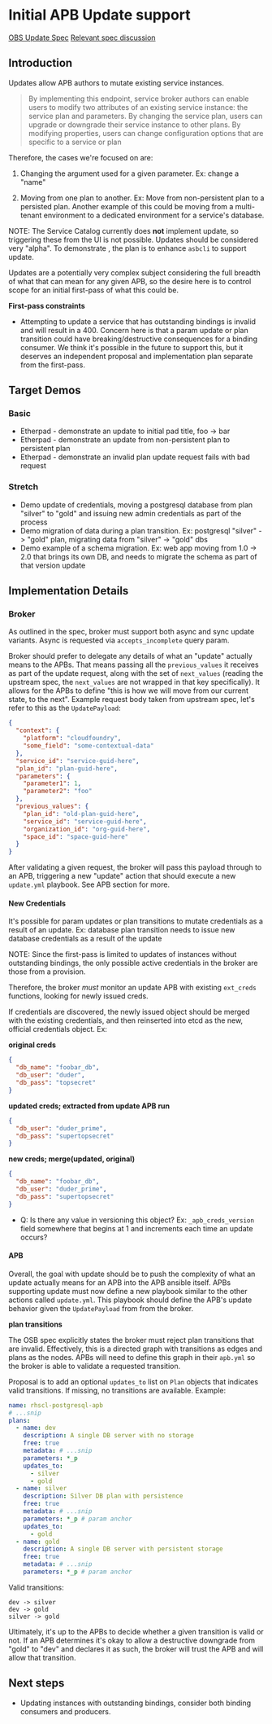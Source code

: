 # Initial APB Update support

[OBS Update Spec](https://github.com/openservicebrokerapi/servicebroker/blob/v2.12/spec.md#updating-a-service-instance)
[Relevant spec discussion](https://github.com/openservicebrokerapi/servicebroker/issues/139)

## Introduction

Updates allow APB authors to mutate existing service instances.

> By implementing this endpoint, service broker authors can enable users
to modify two attributes of an existing service instance: the service plan
and parameters. By changing the service plan, users can upgrade or downgrade
their service instance to other plans. By modifying properties, users can change
configuration options that are specific to a service or plan

Therefore, the cases we're focused on are:

1) Changing the argument used for a given parameter. Ex: change a "name"

2) Moving from one plan to another.  Ex: Move from non-persistent plan to
a persisted plan. Another example of this could be moving from a multi-tenant
environment to a dedicated environment for a service's database.

NOTE: The Service Catalog currently does **not** implement update, so triggering
these from the UI is not possible. Updates should be considered very "alpha".
To demonstrate , the plan is to enhance `asbcli` to support update.

Updates are a potentially very complex subject considering the full breadth
of what that can mean for any given APB, so the desire here is to control scope
for an initial first-pass of what this could be.

**First-pass constraints**

* Attempting to update a service that has outstanding bindings is invalid and
will result in a 400. Concern here is that a param update or plan transition
could have breaking/destructive consequences for a binding consumer. We think
it's possible in the future to support this, but it deserves an independent
proposal and implementation plan separate from the first-pass.

## Target Demos

### Basic 

* Etherpad - demonstrate an update to initial pad title, foo -> bar
* Etherpad - demonstrate an update from non-persistent plan to persistent plan
* Etherpad - demonstrate an invalid plan update request fails with bad request

### Stretch

* Demo update of credentials, moving a postgresql
database from plan "silver" to "gold" and issuing new admin credentials as part of
the process
* Demo migration of data during a plan transition.
Ex: postgresql "silver" -> "gold" plan, migrating data from "silver" -> "gold"
dbs
* Demo example of a schema migration. Ex: web app moving
from 1.0 -> 2.0 that brings its own DB, and needs to migrate the schema as
part of that version update


## Implementation Details

### Broker

As outlined in the spec, broker must support both async and sync update variants.
Async is requested via `accepts_incomplete` query param.

Broker should prefer to delegate any details of what an "update" actually means
to the APBs. That means passing all the `previous_values` it receives as part
of the update request, along with the set of `next_values` (reading the upstream
spec, the `next_values` are not wrapped in that key specifically). It allows
for the APBs to define "this is how we will move from our current state, to the
next". Example request body taken from upstream spec, let's refer to this as
the `UpdatePayload`:

```json
{
  "context": {
    "platform": "cloudfoundry",
    "some_field": "some-contextual-data"
  },
  "service_id": "service-guid-here",
  "plan_id": "plan-guid-here",
  "parameters": {
    "parameter1": 1,
    "parameter2": "foo"
  },
  "previous_values": {
    "plan_id": "old-plan-guid-here",
    "service_id": "service-guid-here",
    "organization_id": "org-guid-here",
    "space_id": "space-guid-here"
  }
}
```

After validating a given request, the broker will pass this payload through to
an APB, triggering a new "update" action that should execute a new `update.yml`
playbook. See APB section for more.

#### New Credentials

It's possible for param updates or plan transitions to mutate credentials
as a result of an update. Ex: database plan transition needs to issue new
database credentials as a result of the update

NOTE: Since the first-pass is limited to updates of instances without outstanding
bindings, the only possible active credentials in the broker are those from
a provision.

Therefore, the broker *must* monitor an update APB with existing `ext_creds`
functions, looking for newly issued creds.

If credentials are discovered, the newly issued object should be merged with
the existing credentials, and then reinserted into etcd as the new, official
credentials object. Ex:

**original creds**
```json
{
  "db_name": "foobar_db",
  "db_user": "duder",
  "db_pass": "topsecret"
}
```

**updated creds; extracted from update APB run**
```json
{
  "db_user": "duder_prime",
  "db_pass": "supertopsecret"
}
```

**new creds; merge(updated, original)**
```json
{
  "db_name": "foobar_db",
  "db_user": "duder_prime",
  "db_pass": "supertopsecret"
}
```

* Q: Is there any value in versioning this object? Ex: `_apb_creds_version` field
somewhere that begins at 1 and increments each time an update occurs?

#### APB

Overall, the goal with update should be to push the complexity of what an update
actually means for an APB into the APB ansible itself. APBs supporting update
must now define a new playbook similar to the other actions called `update.yml`. This
playbook should define the APB's update behavior given the `UpdatePayload` from
from the broker.

**plan transitions**

The OSB spec explicitly states the broker must reject plan transitions that are
invalid. Effectively, this is a directed graph with transitions as edges and
plans as the nodes. APBs will need to define this graph in their `apb.yml`
so the broker is able to validate a requested transition.

Proposal is to add an optional `updates_to` list on `Plan` objects that indicates
valid transitions. If missing, no transitions are available. Example:

```yaml
name: rhscl-postgresql-apb
# ...snip
plans:
  - name: dev
    description: A single DB server with no storage
    free: true
    metadata: # ...snip
    parameters: *_p
    updates_to:
      - silver
      - gold
  - name: silver
    description: Silver DB plan with persistence
    free: true
    metadata: # ...snip
    parameters: *_p # param anchor
    updates_to:
      - gold
  - name: gold
    description: A single DB server with persistent storage
    free: true
    metadata: # ...snip
    parameters: *_p # param anchor
```

Valid transitions:

```
dev -> silver
dev -> gold
silver -> gold
```

Ultimately, it's up to the APBs to decide whether a given transition is valid
or not. If an APB determines it's okay to allow a destructive downgrade from
"gold" to "dev" and declares it as such, the broker will trust the APB and
will allow that transition.

## Next steps
* Updating instances with outstanding bindings, consider both binding consumers
and producers.
